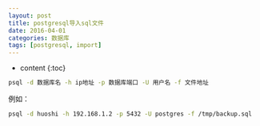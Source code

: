 ```yaml
---
layout: post
title: postgresql导入sql文件
date: 2016-04-01
categories: 数据库
tags: [postgresql, import]
---
```


* content
{:toc}

```bash
psql -d 数据库名 -h ip地址 -p 数据库端口 -U 用户名 -f 文件地址
```

例如：

```bash
psql -d huoshi -h 192.168.1.2 -p 5432 -U postgres -f /tmp/backup.sql
```